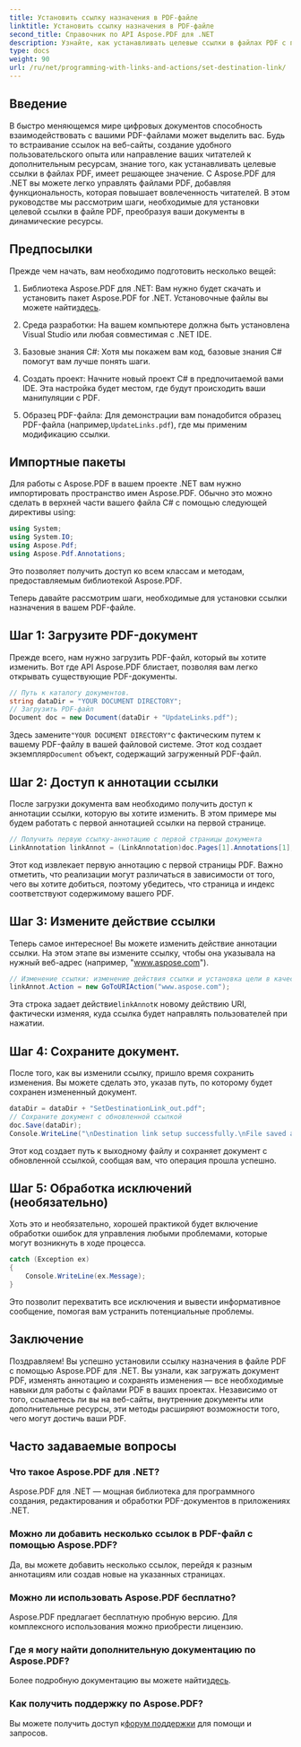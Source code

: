```yaml
---
title: Установить ссылку назначения в PDF-файле
linktitle: Установить ссылку назначения в PDF-файле
second_title: Справочник по API Aspose.PDF для .NET
description: Узнайте, как устанавливать целевые ссылки в файлах PDF с помощью Aspose.PDF для .NET. Пошаговое руководство по повышению интерактивности PDF.
type: docs
weight: 90
url: /ru/net/programming-with-links-and-actions/set-destination-link/
---
```

## Введение

В быстро меняющемся мире цифровых документов способность взаимодействовать с вашими PDF-файлами может выделить вас. Будь то встраивание ссылок на веб-сайты, создание удобного пользовательского опыта или направление ваших читателей к дополнительным ресурсам, знание того, как устанавливать целевые ссылки в файлах PDF, имеет решающее значение. С Aspose.PDF для .NET вы можете легко управлять файлами PDF, добавляя функциональность, которая повышает вовлеченность читателей. В этом руководстве мы рассмотрим шаги, необходимые для установки целевой ссылки в файле PDF, преобразуя ваши документы в динамические ресурсы.

## Предпосылки

Прежде чем начать, вам необходимо подготовить несколько вещей:

1. Библиотека Aspose.PDF для .NET:
    Вам нужно будет скачать и установить пакет Aspose.PDF for .NET. Установочные файлы вы можете найти[здесь](https://releases.aspose.com/pdf/net/).

2. Среда разработки:
   На вашем компьютере должна быть установлена Visual Studio или любая совместимая с .NET IDE.

3. Базовые знания C#:
   Хотя мы покажем вам код, базовые знания C# помогут вам лучше понять шаги.

4. Создать проект:
   Начните новый проект C# в предпочитаемой вами IDE. Эта настройка будет местом, где будут происходить ваши манипуляции с PDF.

5. Образец PDF-файла:
    Для демонстрации вам понадобится образец PDF-файла (например,`UpdateLinks.pdf`), где мы применим модификацию ссылки.

## Импортные пакеты

Для работы с Aspose.PDF в вашем проекте .NET вам нужно импортировать пространство имен Aspose.PDF. Обычно это можно сделать в верхней части вашего файла C# с помощью следующей директивы using:

```csharp
using System;
using System.IO;
using Aspose.Pdf;
using Aspose.Pdf.Annotations;
```

Это позволяет получить доступ ко всем классам и методам, предоставляемым библиотекой Aspose.PDF.

Теперь давайте рассмотрим шаги, необходимые для установки ссылки назначения в вашем PDF-файле.

## Шаг 1: Загрузите PDF-документ

Прежде всего, нам нужно загрузить PDF-файл, который вы хотите изменить. Вот где API Aspose.PDF блистает, позволяя вам легко открывать существующие PDF-документы.

```csharp
// Путь к каталогу документов.
string dataDir = "YOUR DOCUMENT DIRECTORY";
// Загрузить PDF-файл
Document doc = new Document(dataDir + "UpdateLinks.pdf");
```

 Здесь замените`"YOUR DOCUMENT DIRECTORY"`с фактическим путем к вашему PDF-файлу в вашей файловой системе. Этот код создает экземпляр`Document` объект, содержащий загруженный PDF-файл.

## Шаг 2: Доступ к аннотации ссылки

После загрузки документа вам необходимо получить доступ к аннотации ссылки, которую вы хотите изменить. В этом примере мы будем работать с первой аннотацией ссылки на первой странице.

```csharp
// Получить первую ссылку-аннотацию с первой страницы документа
LinkAnnotation linkAnnot = (LinkAnnotation)doc.Pages[1].Annotations[1];
```

Этот код извлекает первую аннотацию с первой страницы PDF. Важно отметить, что реализации могут различаться в зависимости от того, чего вы хотите добиться, поэтому убедитесь, что страница и индекс соответствуют содержимому вашего PDF.

## Шаг 3: Измените действие ссылки

Теперь самое интересное! Вы можете изменить действие аннотации ссылки. На этом этапе вы измените ссылку, чтобы она указывала на нужный веб-адрес (например, "www.aspose.com").

```csharp
// Изменение ссылки: изменение действия ссылки и установка цели в качестве веб-адреса
linkAnnot.Action = new GoToURIAction("www.aspose.com");
```

 Эта строка задает действие`linkAnnot`к новому действию URI, фактически изменяя, куда ссылка будет направлять пользователей при нажатии.

## Шаг 4: Сохраните документ.

После того, как вы изменили ссылку, пришло время сохранить изменения. Вы можете сделать это, указав путь, по которому будет сохранен измененный документ.

```csharp
dataDir = dataDir + "SetDestinationLink_out.pdf";
// Сохраните документ с обновленной ссылкой
doc.Save(dataDir);
Console.WriteLine("\nDestination link setup successfully.\nFile saved at " + dataDir);
```

Этот код создает путь к выходному файлу и сохраняет документ с обновленной ссылкой, сообщая вам, что операция прошла успешно.

## Шаг 5: Обработка исключений (необязательно)

Хоть это и необязательно, хорошей практикой будет включение обработки ошибок для управления любыми проблемами, которые могут возникнуть в ходе процесса.

```csharp
catch (Exception ex)
{
    Console.WriteLine(ex.Message);
}
```

Это позволит перехватить все исключения и вывести информативное сообщение, помогая вам устранить потенциальные проблемы.

## Заключение

Поздравляем! Вы успешно установили ссылку назначения в файле PDF с помощью Aspose.PDF для .NET. Вы узнали, как загружать документ PDF, изменять аннотацию и сохранять изменения — все необходимые навыки для работы с файлами PDF в ваших проектах. Независимо от того, ссылаетесь ли вы на веб-сайты, внутренние документы или дополнительные ресурсы, эти методы расширяют возможности того, чего могут достичь ваши PDF.

## Часто задаваемые вопросы

### Что такое Aspose.PDF для .NET?
Aspose.PDF для .NET — мощная библиотека для программного создания, редактирования и обработки PDF-документов в приложениях .NET.

### Можно ли добавить несколько ссылок в PDF-файл с помощью Aspose.PDF?
Да, вы можете добавить несколько ссылок, перейдя к разным аннотациям или создав новые на указанных страницах.

### Можно ли использовать Aspose.PDF бесплатно?
Aspose.PDF предлагает бесплатную пробную версию. Для комплексного использования можно приобрести лицензию.

### Где я могу найти дополнительную документацию по Aspose.PDF?
 Более подробную документацию вы можете найти[здесь](https://reference.aspose.com/pdf/net/).

### Как получить поддержку по Aspose.PDF?
 Вы можете получить доступ к[форум поддержки](https://forum.aspose.com/c/pdf/10) для помощи и запросов.